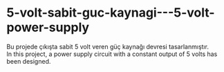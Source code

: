 # 5-volt-sabit-guc-kaynagi---5-volt-power-supply
Bu projede çıkışta sabit 5 volt veren güç kaynağı devresi tasarlanmıştır.   
In this project, a power supply circuit with a constant output of 5 volts has been designed.
